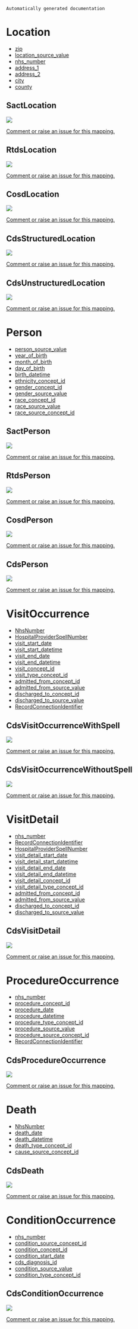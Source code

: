 `Automatically generated documentation`

# Location
* [zip](Location_zip.md)
* [location_source_value](Location_location_source_value.md)
* [nhs_number](Location_nhs_number.md)
* [address_1](Location_address_1.md)
* [address_2](Location_address_2.md)
* [city](Location_city.md)
* [county](Location_county.md)
## SactLocation
![](SactLocation.svg)

[Comment or raise an issue for this mapping.](https://github.com/answerdigital/oxford-omop-data-mapper/issues/new?title=SactLocation%20mapping)
## RtdsLocation
![](RtdsLocation.svg)

[Comment or raise an issue for this mapping.](https://github.com/answerdigital/oxford-omop-data-mapper/issues/new?title=RtdsLocation%20mapping)
## CosdLocation
![](CosdLocation.svg)

[Comment or raise an issue for this mapping.](https://github.com/answerdigital/oxford-omop-data-mapper/issues/new?title=CosdLocation%20mapping)
## CdsStructuredLocation
![](CdsStructuredLocation.svg)

[Comment or raise an issue for this mapping.](https://github.com/answerdigital/oxford-omop-data-mapper/issues/new?title=CdsStructuredLocation%20mapping)
## CdsUnstructuredLocation
![](CdsUnstructuredLocation.svg)

[Comment or raise an issue for this mapping.](https://github.com/answerdigital/oxford-omop-data-mapper/issues/new?title=CdsUnstructuredLocation%20mapping)
# Person
* [person_source_value](Person_person_source_value.md)
* [year_of_birth](Person_year_of_birth.md)
* [month_of_birth](Person_month_of_birth.md)
* [day_of_birth](Person_day_of_birth.md)
* [birth_datetime](Person_birth_datetime.md)
* [ethnicity_concept_id](Person_ethnicity_concept_id.md)
* [gender_concept_id](Person_gender_concept_id.md)
* [gender_source_value](Person_gender_source_value.md)
* [race_concept_id](Person_race_concept_id.md)
* [race_source_value](Person_race_source_value.md)
* [race_source_concept_id](Person_race_source_concept_id.md)
## SactPerson
![](SactPerson.svg)

[Comment or raise an issue for this mapping.](https://github.com/answerdigital/oxford-omop-data-mapper/issues/new?title=SactPerson%20mapping)
## RtdsPerson
![](RtdsPerson.svg)

[Comment or raise an issue for this mapping.](https://github.com/answerdigital/oxford-omop-data-mapper/issues/new?title=RtdsPerson%20mapping)
## CosdPerson
![](CosdPerson.svg)

[Comment or raise an issue for this mapping.](https://github.com/answerdigital/oxford-omop-data-mapper/issues/new?title=CosdPerson%20mapping)
## CdsPerson
![](CdsPerson.svg)

[Comment or raise an issue for this mapping.](https://github.com/answerdigital/oxford-omop-data-mapper/issues/new?title=CdsPerson%20mapping)
# VisitOccurrence
* [NhsNumber](VisitOccurrence_NhsNumber.md)
* [HospitalProviderSpellNumber](VisitOccurrence_HospitalProviderSpellNumber.md)
* [visit_start_date](VisitOccurrence_visit_start_date.md)
* [visit_start_datetime](VisitOccurrence_visit_start_datetime.md)
* [visit_end_date](VisitOccurrence_visit_end_date.md)
* [visit_end_datetime](VisitOccurrence_visit_end_datetime.md)
* [visit_concept_id](VisitOccurrence_visit_concept_id.md)
* [visit_type_concept_id](VisitOccurrence_visit_type_concept_id.md)
* [admitted_from_concept_id](VisitOccurrence_admitted_from_concept_id.md)
* [admitted_from_source_value](VisitOccurrence_admitted_from_source_value.md)
* [discharged_to_concept_id](VisitOccurrence_discharged_to_concept_id.md)
* [discharged_to_source_value](VisitOccurrence_discharged_to_source_value.md)
* [RecordConnectionIdentifier](VisitOccurrence_RecordConnectionIdentifier.md)
## CdsVisitOccurrenceWithSpell
![](CdsVisitOccurrenceWithSpell.svg)

[Comment or raise an issue for this mapping.](https://github.com/answerdigital/oxford-omop-data-mapper/issues/new?title=CdsVisitOccurrenceWithSpell%20mapping)
## CdsVisitOccurrenceWithoutSpell
![](CdsVisitOccurrenceWithoutSpell.svg)

[Comment or raise an issue for this mapping.](https://github.com/answerdigital/oxford-omop-data-mapper/issues/new?title=CdsVisitOccurrenceWithoutSpell%20mapping)
# VisitDetail
* [nhs_number](VisitDetail_nhs_number.md)
* [RecordConnectionIdentifier](VisitDetail_RecordConnectionIdentifier.md)
* [HospitalProviderSpellNumber](VisitDetail_HospitalProviderSpellNumber.md)
* [visit_detail_start_date](VisitDetail_visit_detail_start_date.md)
* [visit_detail_start_datetime](VisitDetail_visit_detail_start_datetime.md)
* [visit_detail_end_date](VisitDetail_visit_detail_end_date.md)
* [visit_detail_end_datetime](VisitDetail_visit_detail_end_datetime.md)
* [visit_detail_concept_id](VisitDetail_visit_detail_concept_id.md)
* [visit_detail_type_concept_id](VisitDetail_visit_detail_type_concept_id.md)
* [admitted_from_concept_id](VisitDetail_admitted_from_concept_id.md)
* [admitted_from_source_value](VisitDetail_admitted_from_source_value.md)
* [discharged_to_concept_id](VisitDetail_discharged_to_concept_id.md)
* [discharged_to_source_value](VisitDetail_discharged_to_source_value.md)
## CdsVisitDetail
![](CdsVisitDetail.svg)

[Comment or raise an issue for this mapping.](https://github.com/answerdigital/oxford-omop-data-mapper/issues/new?title=CdsVisitDetail%20mapping)
# ProcedureOccurrence
* [nhs_number](ProcedureOccurrence_nhs_number.md)
* [procedure_concept_id](ProcedureOccurrence_procedure_concept_id.md)
* [procedure_date](ProcedureOccurrence_procedure_date.md)
* [procedure_datetime](ProcedureOccurrence_procedure_datetime.md)
* [procedure_type_concept_id](ProcedureOccurrence_procedure_type_concept_id.md)
* [procedure_source_value](ProcedureOccurrence_procedure_source_value.md)
* [procedure_source_concept_id](ProcedureOccurrence_procedure_source_concept_id.md)
* [RecordConnectionIdentifier](ProcedureOccurrence_RecordConnectionIdentifier.md)
## CdsProcedureOccurrence
![](CdsProcedureOccurrence.svg)

[Comment or raise an issue for this mapping.](https://github.com/answerdigital/oxford-omop-data-mapper/issues/new?title=CdsProcedureOccurrence%20mapping)
# Death
* [NhsNumber](Death_NhsNumber.md)
* [death_date](Death_death_date.md)
* [death_datetime](Death_death_datetime.md)
* [death_type_concept_id](Death_death_type_concept_id.md)
* [cause_source_concept_id](Death_cause_source_concept_id.md)
## CdsDeath
![](CdsDeath.svg)

[Comment or raise an issue for this mapping.](https://github.com/answerdigital/oxford-omop-data-mapper/issues/new?title=CdsDeath%20mapping)
# ConditionOccurrence
* [nhs_number](ConditionOccurrence_nhs_number.md)
* [condition_source_concept_id](ConditionOccurrence_condition_source_concept_id.md)
* [condition_concept_id](ConditionOccurrence_condition_concept_id.md)
* [condition_start_date](ConditionOccurrence_condition_start_date.md)
* [cds_diagnosis_id](ConditionOccurrence_cds_diagnosis_id.md)
* [condition_source_value](ConditionOccurrence_condition_source_value.md)
* [condition_type_concept_id](ConditionOccurrence_condition_type_concept_id.md)
## CdsConditionOccurrence
![](CdsConditionOccurrence.svg)

[Comment or raise an issue for this mapping.](https://github.com/answerdigital/oxford-omop-data-mapper/issues/new?title=CdsConditionOccurrence%20mapping)
